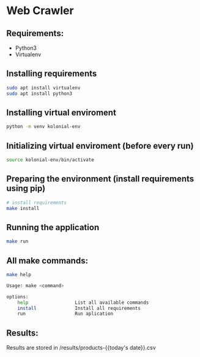 # Web Crawler

## Requirements:
* Python3
* Virtualenv

## Installing requirements
```bash
sudo apt install virtualenv
sudo apt install python3
```

## Installing virtual enviroment
```bash
python -m venv kolonial-env
```

## Initializing virtual enviroment (before every run)
```bash
source kolonial-env/bin/activate
```

## Preparing the environment (install requirements using pip)
```bash
# install requirements
make install
```

## Running the application
```bash
make run
```

## All make commands:

```bash
make help

Usage: make <command>

options:
	help                 List all available commands
	install              Install all requirements
	run                  Run aplication
```

## Results:
Results are stored in /results/products-{{today's date}}.csv
